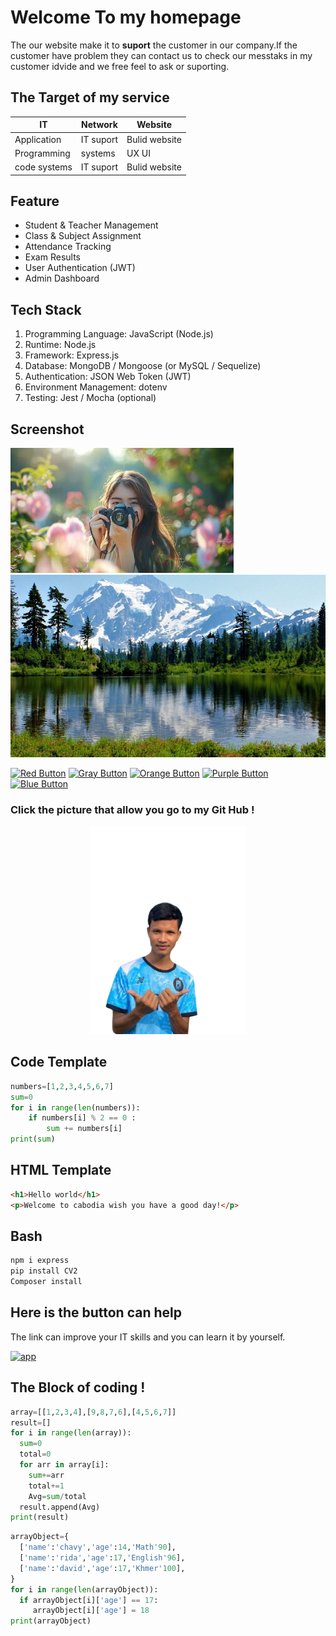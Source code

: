 # Welcome To my homepage
The our website make it to **suport** the customer in our company.If the customer have problem they can contact us to check our messtaks in my customer idvide and we free feel to ask or suporting.
## The Target of my service
| IT | Network | Website |
|----|---------|---------|
|Application|IT suport|Bulid website|
|Programming|systems|UX UI|
|code systems|IT suport|Bulid website|
## Feature
- Student & Teacher Management
- Class & Subject Assignment
- Attendance Tracking
- Exam Results
- User Authentication (JWT)
- Admin Dashboard
## Tech Stack
1. Programming Language: JavaScript (Node.js)
2. Runtime: Node.js
3. Framework: Express.js
4. Database: MongoDB / Mongoose (or MySQL / Sequelize)
5. Authentication: JSON Web Token (JWT)
6. Environment Management: dotenv
7. Testing: Jest / Mocha (optional)
## Screenshot
![Dashboard](./images/Test-1.jpg)
![Place](./images/Test-2.jpg)

[![Red Button](https://img.shields.io/badge/Delete-Item-red)]() [![Gray Button](https://img.shields.io/badge/Read-More-lightgrey)]() [![Orange Button](https://img.shields.io/badge/Start-Here-orange)]() [![Purple Button](https://img.shields.io/badge/Open-Docs-purple)]() [![Blue Button](https://img.shields.io/badge/Launch-App-blue)]()
### Click the picture that allow you go to my Git Hub !
<p align="center">
  <a href="https://github.com/dashboard">
    <img src="./images/pilip.png" width="250" alt="GitHub Profile Picture" />
  </a>
</p>

## Code Template
```Python
numbers=[1,2,3,4,5,6,7]
sum=0
for i in range(len(numbers)):
    if numbers[i] % 2 == 0 :
        sum += numbers[i]
print(sum)
```
## HTML Template
```html
<h1>Hello world</h1>
<p>Welcome to cabodia wish you have a good day!</p>
```
## Bash
```bash
npm i express
pip install CV2
Composer install
```
## Here is the button can help
The link can improve your IT skills and you can learn it by yourself.

[![app](https://img.shields.io/badge/LEARNING-green)](https://www.youtube.com/redirect?event=video_description&redir_token=QUFFLUhqbmdGcXcyaFFvS2xMWUl6bFJROFpiMnZVdEcyZ3xBQ3Jtc0ttVV9LV0Qwemx1TkZ5WXRfTlhBVFRuai1OQ1I4WmtBeThqZVU1VkdFSGx5dk1VYU5zUkxaMFAyYjRiY2IyZ1VnbzNkVzhtYlFRVEdKS3BaaTNvVTZxOG5sQUhuSnZabEY4T3ZBRzlXcTZzbnQzazdrdw&q=https%3A%2F%2Fwww.traversymedia.com%2Fmodern-html-css-from-the-beginning&v=UB1O30fR-EE)

## The Block of coding !
```python
array=[[1,2,3,4],[9,8,7,6],[4,5,6,7]]
result=[]
for i in range(len(array)):
  sum=0
  total=0
  for arr in array[i]:
    sum+=arr
    total+=1
    Avg=sum/total
  result.append(Avg)
print(result)
```
```python
arrayObject={
  ['name':'chavy','age':14,'Math'90],
  ['name':'rida','age':17,'English'96],
  ['name':'david','age':17,'Khmer'100],
}
for i in range(len(arrayObject)):
  if arrayObject[i]['age'] == 17:
     arrayObject[i]['age'] = 18
print(arrayObject)
```



